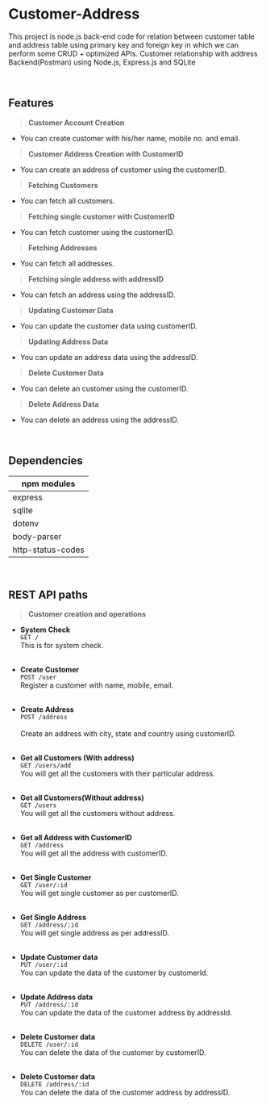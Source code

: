 # Customer-Address
This project is node.js back-end code for relation between customer table and address table using primary key and foreign key in which we can perform some CRUD + optimized APIs.
Customer relationship with address Backend(Postman) using Node.js, Express.js and SQLite

<br/>

## Features

>**Customer Account Creation**
- You can create customer with his/her name, mobile no. and email.

>**Customer Address Creation with CustomerID**
- You can create an address of customer using the customerID.

>**Fetching Customers**
- You can fetch all customers.

>**Fetching single customer with CustomerID**
- You can fetch customer using the customerID.

>**Fetching Addresses**
- You can fetch all addresses.

>**Fetching single address with addressID**
- You can fetch an address using the addressID.

>**Updating Customer Data**
- You can update the customer data using customerID.

>**Updating Address Data**
- You can update an address data using the addressID.

>**Delete Customer Data**
- You can delete an customer using the customerID.

>**Delete Address Data**
- You can delete an address using the addressID.


<br/>

## Dependencies
|npm modules|
|-|
|express|
|sqlite|
|dotenv|
|body-parser|
|http-status-codes|

<br/>

## REST API paths

>**Customer creation and operations**

- **System Check**<br/>
`GET /`<br/>
This is for system check.<br/><br/>

- **Create Customer**<br/>
`POST /user`<br/>
Register a customer with name, mobile, email.<br/><br/>

- **Create Address**<br/>
`POST /address`<br/>\
Create an address with city, state and country using customerID.<br/><br/>

- **Get all Customers (With address)**<br/>
`GET /users/add`<br/>
You will get all the customers with their particular address.<br/><br/>

- **Get all Customers(Without address)**<br/>
`GET /users`<br/>
You will get all the customers without address.<br/><br/>

- **Get all Address with CustomerID**<br/>
`GET /address`<br/>
You will get all the address with customerID.<br/><br/>

- **Get Single Customer**<br/>
`GET /user/:id`<br/>
You will get single customer as per customerID.<br/><br/>

- **Get Single Address**<br/>
`GET /address/:id`<br/>
You will get single address as per addressID.<br/><br/>

- **Update Customer data**<br/>
`PUT /user/:id`<br/>
You can update the data of the customer by customerId.<br/><br/>

- **Update Address data**<br/>
`PUT /address/:id`<br/>
You can update the data of the customer address by addressId.<br/><br/>

- **Delete Customer data**</br>
`DELETE /user/:id`</br>
You can delete the data of the customer by customerID.</br></br>

- **Delete Customer data**</br>
`DELETE /address/:id`</br>
You can delete the data of the customer address by addressID.</br></br>